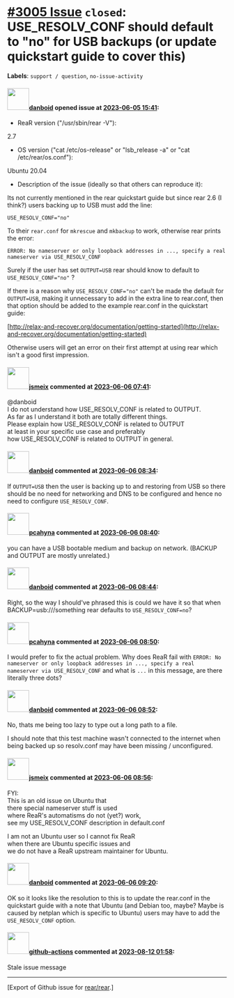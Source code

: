 [\#3005 Issue](https://github.com/rear/rear/issues/3005) `closed`: USE\_RESOLV\_CONF should default to "no" for USB backups (or update quickstart guide to cover this)
======================================================================================================================================================================

**Labels**: `support / question`, `no-issue-activity`

#### <img src="https://avatars.githubusercontent.com/u/1429783?u=a0df565fd8514694c44d920a0e7bd5d81a16ccbc&v=4" width="50">[danboid](https://github.com/danboid) opened issue at [2023-06-05 15:41](https://github.com/rear/rear/issues/3005):

-   ReaR version ("/usr/sbin/rear -V"):

2.7

-   OS version ("cat /etc/os-release" or "lsb\_release -a" or "cat
    /etc/rear/os.conf"):

Ubuntu 20.04

-   Description of the issue (ideally so that others can reproduce it):

Its not currently mentioned in the rear quickstart guide but since rear
2.6 (I think?) users backing up to USB must add the line:

    USE_RESOLV_CONF="no"

To their `rear.conf` for `mkrescue` and `mkbackup` to work, otherwise
rear prints the error:

    ERROR: No nameserver or only loopback addresses in ..., specify a real nameserver via USE_RESOLV_CONF

Surely if the user has set `OUTPUT=USB` rear should know to default to
`USE_RESOLV_CONF="no"` ?

If there is a reason why `USE_RESOLV_CONF="no"` can't be made the
default for `OUTPUT=USB`, making it unnecessary to add in the extra line
to rear.conf, then that option should be added to the example rear.conf
in the quickstart guide:

[http://relax-and-recover.org/documentation/getting-started](http://relax-and-recover.org/documentation/getting-started)

Otherwise users will get an error on their first attempt at using rear
which isn't a good first impression.

#### <img src="https://avatars.githubusercontent.com/u/1788608?u=925fc54e2ce01551392622446ece427f51e2f0ce&v=4" width="50">[jsmeix](https://github.com/jsmeix) commented at [2023-06-06 07:41](https://github.com/rear/rear/issues/3005#issuecomment-1578100742):

@danboid  
I do not understand how USE\_RESOLV\_CONF is related to OUTPUT.  
As far as I understand it both are totally different things.  
Please explain how USE\_RESOLV\_CONF is related to OUTPUT  
at least in your specific use case and preferably  
how USE\_RESOLV\_CONF is related to OUTPUT in general.

#### <img src="https://avatars.githubusercontent.com/u/1429783?u=a0df565fd8514694c44d920a0e7bd5d81a16ccbc&v=4" width="50">[danboid](https://github.com/danboid) commented at [2023-06-06 08:34](https://github.com/rear/rear/issues/3005#issuecomment-1578189103):

If `OUTPUT=USB` then the user is backing up to and restoring from USB so
there should be no need for networking and DNS to be configured and
hence no need to configure `USE_RESOLV_CONF`.

#### <img src="https://avatars.githubusercontent.com/u/26300485?u=9105d243bc9f7ade463a3e52e8dd13fa67837158&v=4" width="50">[pcahyna](https://github.com/pcahyna) commented at [2023-06-06 08:40](https://github.com/rear/rear/issues/3005#issuecomment-1578196721):

you can have a USB bootable medium and backup on network. (BACKUP and
OUTPUT are mostly unrelated.)

#### <img src="https://avatars.githubusercontent.com/u/1429783?u=a0df565fd8514694c44d920a0e7bd5d81a16ccbc&v=4" width="50">[danboid](https://github.com/danboid) commented at [2023-06-06 08:44](https://github.com/rear/rear/issues/3005#issuecomment-1578202310):

Right, so the way I should've phrased this is could we have it so that
when BACKUP=usb:///something rear defaults to `USE_RESOLV_CONF=no`?

#### <img src="https://avatars.githubusercontent.com/u/26300485?u=9105d243bc9f7ade463a3e52e8dd13fa67837158&v=4" width="50">[pcahyna](https://github.com/pcahyna) commented at [2023-06-06 08:50](https://github.com/rear/rear/issues/3005#issuecomment-1578214729):

I would prefer to fix the actual problem. Why does ReaR fail with
`ERROR: No nameserver or only loopback addresses in ..., specify a real nameserver via USE_RESOLV_CONF`
and what is `...` in this message, are there literally three dots?

#### <img src="https://avatars.githubusercontent.com/u/1429783?u=a0df565fd8514694c44d920a0e7bd5d81a16ccbc&v=4" width="50">[danboid](https://github.com/danboid) commented at [2023-06-06 08:52](https://github.com/rear/rear/issues/3005#issuecomment-1578222712):

No, thats me being too lazy to type out a long path to a file.

I should note that this test machine wasn't connected to the internet
when being backed up so resolv.conf may have been missing /
unconfigured.

#### <img src="https://avatars.githubusercontent.com/u/1788608?u=925fc54e2ce01551392622446ece427f51e2f0ce&v=4" width="50">[jsmeix](https://github.com/jsmeix) commented at [2023-06-06 08:56](https://github.com/rear/rear/issues/3005#issuecomment-1578234670):

FYI:  
This is an old issue on Ubuntu that  
there special nameserver stuff is used  
where ReaR's automatisms do not (yet?) work,  
see my USE\_RESOLV\_CONF description in default.conf

I am not an Ubuntu user so I cannot fix ReaR  
when there are Ubuntu specific issues and  
we do not have a ReaR upstream maintainer for Ubuntu.

#### <img src="https://avatars.githubusercontent.com/u/1429783?u=a0df565fd8514694c44d920a0e7bd5d81a16ccbc&v=4" width="50">[danboid](https://github.com/danboid) commented at [2023-06-06 09:20](https://github.com/rear/rear/issues/3005#issuecomment-1578273259):

OK so it looks like the resolution to this is to update the rear.conf in
the quickstart guide with a note that Ubuntu (and Debian too, maybe?
Maybe is caused by netplan which is specific to Ubuntu) users may have
to add the `USE_RESOLV_CONF` option.

#### <img src="https://avatars.githubusercontent.com/in/15368?v=4" width="50">[github-actions](https://github.com/apps/github-actions) commented at [2023-08-12 01:58](https://github.com/rear/rear/issues/3005#issuecomment-1675614681):

Stale issue message

------------------------------------------------------------------------

\[Export of Github issue for
[rear/rear](https://github.com/rear/rear).\]
